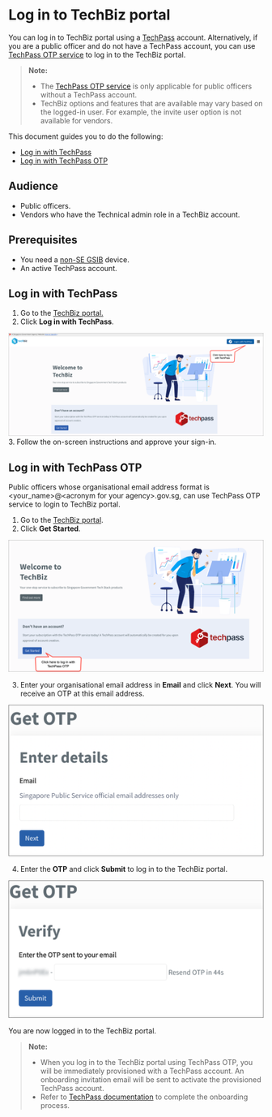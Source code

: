 # Log in to TechBiz portal 

You can log in to TechBiz portal using a [TechPass](https://docs.developer.tech.gov.sg/docs/techpass-user-guide/) account. Alternatively, if you are a public officer and do not have a TechPass account, you can use [TechPass OTP service](#log-in-with-techpass-otp) to log in to the TechBiz portal.

> **Note:** 
>
> - The [TechPass OTP service](#log-in-with-techpass-otp) is only applicable for public officers without a TechPass account.
> - TechBiz options and features that are available may vary based on the logged-in user. For example, the invite user option is not available for vendors.

This document guides you to do the following:

- [Log in with TechPass](#log-in-with-techpass)
- [Log in with TechPass OTP](#log-in-with-techpass-otp)

## Audience

- Public officers.
- Vendors who have the Technical admin role in a TechBiz account.

## Prerequisites

- You need a [non-SE GSIB](https://docs.developer.tech.gov.sg/docs/techbiz-documentation/glossary) device.
- An active TechPass account.


## Log in with TechPass

1.  Go to the [TechBiz portal.](http://portal.techbiz.suite.gov.sg/)
2.  Click **Log in with TechPass**.

![login-tp](images/login-tp.png)
3.  Follow the on-screen instructions and approve your sign-in.

## Log in with TechPass OTP

Public officers whose organisational email address format is \<your_name>@\<acronym for your agency>.gov.sg, can use TechPass OTP service to login to TechBiz portal. 

1.  Go to the [TechBiz portal](http://portal.techbiz.suite.gov.sg/).
2.  Click **Get Started**.

![login-otp-tp](images/login-tp-otp.png)

3.  Enter your organisational email address in **Email** and click **Next**. You will receive an OTP at this email address.

![email](images/enter-email-otp.png)

4.  Enter the **OTP** and click **Submit** to log in to the TechBiz portal.

![submit](images/get-otp.png)

You are now logged in to the TechBiz portal.

> **Note:** 
>
> - When you log in to the TechBiz portal using TechPass OTP, you will be immediately provisioned with a TechPass account. An onboarding invitation email will be sent to activate the provisioned TechPass account.
> - Refer to [TechPass documentation](https://docs.developer.tech.gov.sg/docs/techpass-user-guide/onboard-public-officers-using-non-se-machines) to complete the onboarding process.
